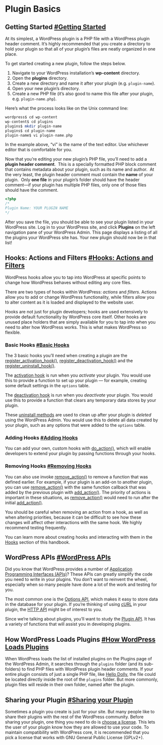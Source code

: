 <h1>Plugin Basics</h1>

<h2 class="toc-heading" id="getting-started" tabindex="-1">Getting Started <a href="#getting-started" class="anchor"><span aria-hidden="true">#</span><span class="screen-reader-text">Getting Started</span></a></h2>

<p>At its simplest, a WordPress plugin is a PHP file with a WordPress plugin header comment. It’s highly recommended that you create a directory to hold your plugin so that all of your plugin’s files are neatly organized in one place.</p>

<p>To get started&nbsp;creating a new plugin, follow the steps below.</p>

<ol>
<li>Navigate to your WordPress installation’s&nbsp;<strong>wp-content</strong> directory.</li>
<li>Open&nbsp;the <strong>plugins</strong> directory.</li>
<li>Create a new directory and name it after your plugin (e.g. <code>plugin-name</code>).</li>
<li>Open&nbsp;your new plugin’s directory.</li>
<li>Create a new PHP file (it’s also good to name this file after your plugin, e.g. <code>plugin-name.php</code>).</li>
</ol>

<p>Here’s what the process looks like on the Unix command line:</p>

```PHP
wordpress$ cd wp-content
wp-content$ cd plugins
plugins$ mkdir plugin-name
plugins$ cd plugin-name
plugin-name$ vi plugin-name.php
```

<p>In the example above, “vi” is the name of the text editor. Use whichever editor that is comfortable for you.</p>

<p>Now that you’re editing your new plugin’s PHP file, you’ll need to add a <strong>plugin header comment</strong>. &nbsp;This is a specially formatted PHP block comment that contains metadata about your plugin, such as its name and author. &nbsp;At the very least, the plugin header comment must contain the <strong>name</strong> of your plugin. &nbsp;Only <strong>one file</strong> in your&nbsp;plugin’s folder should have the header comment—if your plugin has multiple PHP files, only one of those files should have the comment.</p>

```PHP
<?php
/*
Plugin Name: YOUR PLUGIN NAME
*/
```

<p>After you save the file, you should be able to see your plugin listed in your WordPress site. Log in to your WordPress site, and click <strong>Plugins</strong> on the left navigation pane of your WordPress Admin. This page displays a listing of all the plugins your&nbsp;WordPress site has. Your new plugin should now be in that list!</p>

<h2 class="toc-heading" id="hooks-actions-and-filters" tabindex="-1">Hooks: Actions and Filters <a href="#hooks-actions-and-filters" class="anchor"><span aria-hidden="true">#</span><span class="screen-reader-text">Hooks: Actions and Filters</span></a></h2>

<p>WordPress hooks allow you&nbsp;to tap into WordPress at specific points to change how WordPress behaves without editing any core files.</p>

<p>There are two types of hooks within WordPress: <em>actions</em> and <em>filters</em>. Actions allow you to add or change WordPress functionality, while filters allow you to alter&nbsp;content as it is loaded and displayed to the website user.</p>

<p>Hooks are not just for plugin developers; hooks are used extensively to provide default functionality by WordPress core itself. Other&nbsp;hooks are unused place holders that are simply available for you to tap into when you need to alter how WordPress works. This is what makes WordPress so flexible.</p>

<h3 class="toc-heading" id="basic-hooks" tabindex="-1">Basic Hooks <a href="#basic-hooks" class="anchor"><span aria-hidden="true">#</span><span class="screen-reader-text">Basic Hooks</span></a></h3>

<p>The 3 basic hooks you’ll need when creating a plugin are the <a href="https://developer.wordpress.org/reference/functions/register_activation_hook/">register_activation_hook()</a>, <a href="https://developer.wordpress.org/reference/functions/register_deactivation_hook/">register_deactivation_hook()</a>&nbsp;and the <a href="https://developer.wordpress.org/reference/functions/register_uninstall_hook/">register_uninstall_hook()</a>.</p>

<p>The <a href="https://developer.wordpress.org/plugins/the-basics/activation-deactivation-hooks/">activation hook</a> is run when you <em>activate</em> your plugin. You would use this to provide a function to set up your plugin — for example, creating some default settings in the <code>options</code> table.</p>

<p>The <a href="https://developer.wordpress.org/plugins/the-basics/activation-deactivation-hooks/">deactivation hook</a> is run when you <em>deactivate</em> your plugin. You would use this to provide a function that clears any temporary data stores by your plugin.</p>

<p>These <a href="https://developer.wordpress.org/plugins/the-basics/uninstall-methods/">uninstall methods</a> are used to clean up after your plugin is <em>deleted</em> using the WordPress Admin. You would use this to delete all data created by your plugin, such as any options that were added to the <code>options</code> table.</p>

<h3 class="toc-heading" id="adding-hooks" tabindex="-1">Adding Hooks <a href="#adding-hooks" class="anchor"><span aria-hidden="true">#</span><span class="screen-reader-text">Adding Hooks</span></a></h3>

<p>You can add your own, custom hooks with <a href="https://developer.wordpress.org/reference/functions/do_action/">do_action()</a>, which will enable developers to extend your plugin by passing functions through your hooks.</p>

<h3 class="toc-heading" id="removing-hooks" tabindex="-1">Removing Hooks <a href="#removing-hooks" class="anchor"><span aria-hidden="true">#</span><span class="screen-reader-text">Removing Hooks</span></a></h3>

<p>You can also use invoke <a href="https://developer.wordpress.org/reference/functions/remove_action/">remove_action()</a> to remove a function that was defined earlier. For example, if your plugin is an add-on to another plugin, you can use <a href="https://developer.wordpress.org/reference/functions/remove_action/">remove_action()</a> with the same function callback that was added by the previous plugin with <a href="https://developer.wordpress.org/reference/functions/add_action/">add_action()</a>. The priority of actions is important in these situations, as <a href="https://developer.wordpress.org/reference/functions/remove_action/">remove_action()</a> would need to run after the initial <a href="https://developer.wordpress.org/reference/functions/add_action/">add_action()</a>.</p>

<p>You should be careful when removing an action from a hook, as well as when altering priorities, because it can be difficult to see how these changes will affect other interactions with the same hook. We highly recommend testing frequently.</p>

<p>You can learn more about creating hooks and interacting with them in the <a href="https://developer.wordpress.org/plugin/hooks/">Hooks</a> section of this handbook.</p>

<h2 class="toc-heading" id="wordpress-apis" tabindex="-1">WordPress APIs <a href="#wordpress-apis" class="anchor"><span aria-hidden="true">#</span><span class="screen-reader-text">WordPress APIs</span></a></h2>

<p>Did you know that WordPress provides a number of <a href="https://make.wordpress.org/core/handbook/core-apis/">Application Programming Interfaces (APIs)</a>? These APIs can greatly simplify the code you need to write in your plugins. You don’t want to reinvent the wheel, especially when so many people have done a lot of the work and testing for you.</p>

<p>The most common one is the <a href="https://codex.wordpress.org/Options_API">Options API</a>, which makes it easy to store data in the database for your plugin. If you’re thinking of using <a href="https://en.wikipedia.org/wiki/CURL" target="_blank">cURL</a> in your plugin, the <a href="https://codex.wordpress.org/HTTP_API">HTTP API</a> might be of interest to you.</p>

<p>Since we’re talking about plugins, you’ll want to study the <a href="https://codex.wordpress.org/Plugin_API">Plugin API</a>. It has a variety of functions that will assist you in developing plugins.</p>

<h2 class="toc-heading" id="how-wordpress-loads-plugins" tabindex="-1">How WordPress Loads Plugins <a href="#how-wordpress-loads-plugins" class="anchor"><span aria-hidden="true">#</span><span class="screen-reader-text">How WordPress Loads Plugins</span></a></h2>

<p>When WordPress loads the list of installed plugins&nbsp;on the Plugins page of the WordPress Admin, it searches through the <code>plugins</code> folder (and its sub-folders) to find PHP files with WordPress plugin header comments. If your entire plugin consists of just a single PHP&nbsp;file, like <a title="Hello Dolly" href="https://wordpress.org/plugins/hello-dolly/">Hello Dolly</a>, the file could be located directly inside the root of the <code>plugins</code> folder. But more commonly, plugin files will reside in their own folder, named after the plugin.</p>

<h2 class="toc-heading" id="sharing-your-plugin" tabindex="-1">Sharing your Plugin <a href="#sharing-your-plugin" class="anchor"><span aria-hidden="true">#</span><span class="screen-reader-text">Sharing your Plugin</span></a></h2>

<p>Sometimes a plugin you create is just for your site. But many people like&nbsp;to share their plugins with the rest of the WordPress community. Before sharing your plugin, one thing you need to do is&nbsp;<a href="https://opensource.org/licenses/category">choose a license</a>. This lets the user of your plugin know how they are allowed to&nbsp;use your code. To maintain compatibility with WordPress core, it is recommended that you pick a license that works with GNU General Public License (GPLv2+).</p>
